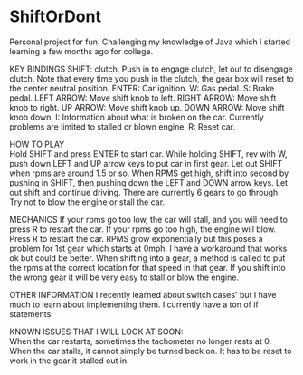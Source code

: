 # ShiftOrDont
Personal project for fun. Challenging my knowledge of Java which I started learning a few months ago for college.  

KEY BINDINGS 
SHIFT: clutch. Push in to engage clutch, let out to disengage clutch. Note that every time you push in the clutch, the gear box will reset to the center neutral position. 
ENTER: Car ignition.
W: Gas pedal. 
S: Brake pedal. 
LEFT ARROW: Move shift knob to left. 
RIGHT ARROW: Move shift knob to right. 
UP ARROW: Move shift knob up. 
DOWN ARROW: Move shift knob down. 
I: Information about what is broken on the car. Currently problems are limited to stalled or blown engine. 
R: Reset car.  

HOW TO PLAY  
Hold SHIFT and press ENTER to start car. 
While holding SHIFT, rev with W, push down LEFT and UP arrow keys to put car in first gear. Let out SHIFT when rpms are around 1.5 or so. 
When RPMS get high, shift into second by pushing in SHIFT, then pushing down the LEFT and DOWN arrow keys. Let out shift and continue driving. 
There are currently 6 gears to go through. 
Try not to blow the engine or stall the car. 

MECHANICS  If your rpms go too low, the car will stall, and you will need to press R to restart the car. 
If your rpms go too high, the engine will blow. Press R to restart the car. 
RPMS grow exponentially but this poses a problem for 1st gear which starts at 0mph. I have a workaround that works ok but could be better. 
When shifting into a gear, a method is called to put the rpms at the correct location for that speed in that gear. If you shift into the wrong gear it will be very easy to stall or blow the engine. 

OTHER INFORMATION  I recently learned about switch cases' but I have much to learn about implementing them. I currently have a ton of if statements. 

KNOWN ISSUES THAT I WILL LOOK AT SOON:  
When the car restarts, sometimes the tachometer no longer rests at 0. 
When the car stalls, it cannot simply be turned back on. It has to be reset to work in the gear it stalled out in.
